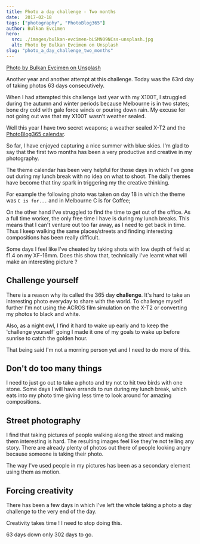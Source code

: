 ```yaml
---
title: Photo a day challenge - Two months
date:  2017-02-18
tags: ["photography", "PhotoBlog365"]
author: Bulkan Evcimen
hero: 
  src: ./images/bulkan-evcimen-bLSMN09NCss-unsplash.jpg
  alt: Photo by Bulkan Evcimen on Unsplash
slug: "photo_a_day_challenge_two_months"
---
```


[Photo by Bulkan Evcimen on Unsplash](https://unsplash.com/photos/bLSMN09NCss)

Another year and another attempt at this challenge. Today was the 63rd day of taking photos 63 days consecutively.

When I had attempted this challenge last year with my X100T, I struggled during the autumn and winter periods because Melbourne is in two states;
bone dry cold with gale force winds or pouring down rain. My excuse for not going out was that my X100T wasn't weather sealed. 

Well this year I have two secret weapons; a weather sealed X-T2 and the [PhotoBlog365 calendar](https://www.photoblog.com/learn/365-shooting-prompt-challenge-2017).

So far, I have enjoyed capturing a nice summer with blue skies. I'm glad to say that the first two months has been a very productive and creative in my photography.

The theme calendar has been very helpful for those days in which I've gone out during my lunch break with no idea on what to shoot.
The daily themes have become that tiny spark in triggering my the creative thinking.

For example the following photo was taken on day 18 in which the theme was `C is for...` and in Melbourne C is for Coffee;


<center>
<Instagram instagramId="BPbmvS6BaYg" />
</center>


On the other hand I've struggled to find the time to get out of the office. As a full time worker, the only free time I have is during my lunch breaks.
This means that I can't venture out too far away, as I need to get back in time. Thus I keep walking the same places/streets and finding interesting
compositions has been really difficult.

Some days I feel like I've cheated by taking shots with low depth of field at f1.4 on my XF-16mm. Does this show that, technically I've learnt what will make an
interesting picture ?

<center>
<Instagram instagramId="BP1Wr83lKit" />
</center>

## Challenge yourself

There is a reason why its called the 365 day __challenge__. It's hard to take an interesting photo everyday to share with the world. To challenge myself further I'm not
using the ACROS film simulation on the X-T2 or converting my photos to black and white.

<center>
<Instagram instagramId="BPJlQG6BjQW" />
</center>

Also, as a night owl, I find it hard to wake up early and to keep the 'challenge yourself' going I made it one of my goals to wake up before sunrise to catch the golden hour.

That being said I'm not a morning person yet and I need to do more of this.



<center>
<Instagram instagramId="BPAN0N3B9hN" />
</center>

## Don't do too many things

I need to just go out to take a photo and try not to hit two birds with one stone. Some days I will have errands to run during my lunch break, which eats into my
photo time giving less time to look around for amazing compositions.



## Street photography

I find that taking pictures of people walking along the street and making them interesting is hard. The resulting images feel like they're not telling any story. 
There are already plenty of photos out there of people looking angry because someone is taking their photo. 

The way I've used people in my pictures has been as a secondary element using them as motion.

<center>
<Instagram instagramId="BPB2zgcBUqS" />
</center>


## Forcing creativity

There has been a few days in which I've left the whole taking a photo a day challenge to the very end of the day. 

Creativity takes time ! I need to stop doing this. 

<center>
<Instagram instagramId="BRF5S1oDRxo" />
</center>


63 days down only 302 days to go.